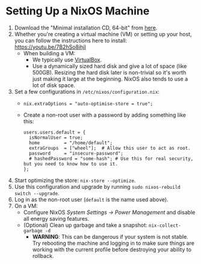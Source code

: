 # Setting Up a NixOS Machine

  1. Download the "Minimal installation CD, 64-bit" from [here](https://nixos.org/nixos/download.html).
  2. Whether you're creating a virtual machine (VM) or setting up your host, you can follow the instructions here to install: https://youtu.be/7B2hSo8ihjI
      * When building a VM:
          * We typically use [VirtualBox](https://www.virtualbox.org/).
          * Use a dynamically sized hard disk and give a lot of space (like 500GB). Resizing the hard disk later is non-trivial so it's worth just making it large at the beginning. NixOS also tends to use a lot of disk space.
  4. Set a few configurations in `/etc/nixos/configuration.nix`:
      * `nix.extraOptions = "auto-optimise-store = true";`
      * Create a non-root user with a password by adding something like this:

            users.users.default = {
              isNormalUser = true;
              home         = "/home/default";
              extraGroups  = ["wheel"];  # Allow this user to act as root.
              password     = "insecure-password";
              # hashedPassword = "some-hash"; # Use this for real security, but you need to know how to use it.
            };

  5. Start optimizing the store: `nix-store --optimize`.
  6. Use this configuration and upgrade by running `sudo nixos-rebuild switch --upgrade`.
  7. Log in as the non-root user (`default` is the name used above).
  8. On a VM:
      * Configure NixOS *System Settings -> Power Management* and disable all energy saving features.
      * (Optional) Clean up garbage and take a snapshot: `nix-collect-garbage -d`
          * **WARNING**: This can be dangerous if your system is not stable. Try rebooting the machine and logging in to make sure things are working with the current profile before destroying your ability to rollback.
